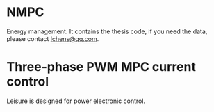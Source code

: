 # NMPC
Energy management.
It contains the thesis code, if you need the data, please contact lchens@qq.com.

# Three-phase PWM MPC current control
Leisure is designed for power electronic control.
